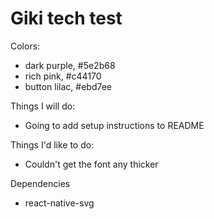 # Giki tech test

Colors:
- dark purple, #5e2b68
- rich pink, #c44170
- button lilac, #ebd7ee

Things I will do:
- Going to add setup instructions to README

Things I'd like to do:
- Couldn't get the font any thicker

Dependencies
- react-native-svg